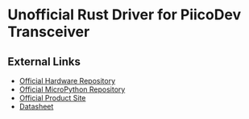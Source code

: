 [Official Hardware Repository]: https://github.com/CoreElectronics/CE-PiicoDev-Transceiver-915-MHz/tree/b7b5da00014e3c9bc98617ebd7cdf4babc00639b
[Official MicroPython Repository]: https://github.com/CoreElectronics/CE-PiicoDev-Transceiver-MicroPython-Module/tree/2c3e4423b86cfcb372a998f5bbc74319162b9a85
[Official Product Site]: https://piico.dev/p27
[Datasheet]: https://www.hoperf.com/data/upload/portal/20190307/RFM69HCW-V1.1.pdf

# Unofficial Rust Driver for PiicoDev Transceiver

## External Links

- [Official Hardware Repository]
- [Official MicroPython Repository]
- [Official Product Site]
- [Datasheet]
